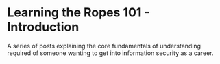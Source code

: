 # Learning the Ropes 101 - Introduction
A series of posts explaining the core fundamentals of understanding required of someone wanting to get into information security as a career.
